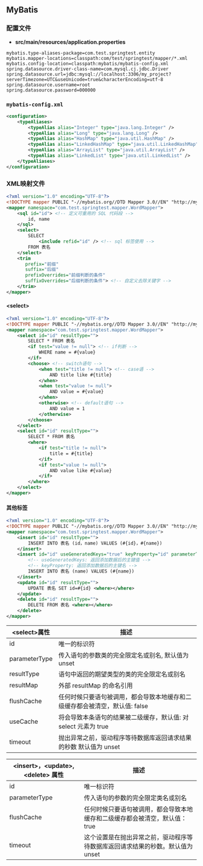 ## MyBatis

### 配置文件

- **src/main/resources/application.properties**

```properties
mybatis.type-aliases-package=com.test.springtest.entity
mybatis.mapper-locations=classpath:com/test/springtest/mapper/*.xml
mybatis.config-location=classpath:mybatis/mybatis-config.xml
spring.datasource.driver-class-name=com.mysql.cj.jdbc.Driver
spring.datasource.url=jdbc:mysql://localhost:3306/my_project?serverTimezone=UTC&useUnicode=true&characterEncoding=utf-8
spring.datasource.username=root
spring.datasource.password=000000
```

### `mybatis-config.xml`

```xml
<configuration>
	<typeAliases>
		<typeAlias alias="Integer" type="java.lang.Integer" />
		<typeAlias alias="Long" type="java.lang.Long" />
		<typeAlias alias="HashMap" type="java.util.HashMap" />
		<typeAlias alias="LinkedHashMap" type="java.util.LinkedHashMap" />
		<typeAlias alias="ArrayList" type="java.util.ArrayList" />
		<typeAlias alias="LinkedList" type="java.util.LinkedList" />
	</typeAliases>
</configuration>
```

### XML映射文件

```xml
<?xml version="1.0" encoding="UTF-8"?>
<!DOCTYPE mapper PUBLIC "-//mybatis.org//DTD Mapper 3.0//EN" "http://mybatis.org/dtd/mybatis-3-mapper.dtd">
<mapper namespace="com.test.springtest.mapper.WordMapper">
	<sql id="id"> <!-- 定义可重用的 SQL 代码段 -->
		id, name
	</sql>
    <select>
        SELECT 
        	<include refid="id" /> <!-- sql 标签使用 -->
        FROM 表名
    </select>
    <trim 
       prefix="前缀"
       suffix="后缀"
       prefixOverrides="前缀判断的条件"
       suffixOverrides="后缀判断的条件"> <!-- 自定义去除关键字 -->
    </trim>
</mapper>
```

#### \<select>

```xml
<?xml version="1.0" encoding="UTF-8"?>
<!DOCTYPE mapper PUBLIC "-//mybatis.org//DTD Mapper 3.0//EN" "http://mybatis.org/dtd/mybatis-3-mapper.dtd">
<mapper namespace="com.test.springtest.mapper.WordMapper">
	<select id="id" resultType="">
        SELECT * FROM 表名
        <if test="value != null"> <!-- if判断 -->
			WHERE name = #{value} 
		</if>
        <choose> <!-- switch语句 -->
    		<when test="title != null"> <!-- case语 -->
    			AND title like #{title}
    		</when>
    		<when test="value != null">
    			AND value = #{value}
    		</when>
    		<otherwise> <!-- default语句 -->
    			AND value = 1
    		</otherwise>
  		</choose>
    </select>
    <select id="id" resultType="">
        SELECT * FROM 表名
        <where> 
    		<if test="title != null">
    			title = #{title}
    		</if> 
    		<if test="value != null">
    		    AND value like #{value}
    		</if>
  		</where>
    </select>
</mapper>
```

#### 其他标签

```xml
<?xml version="1.0" encoding="UTF-8"?>
<!DOCTYPE mapper PUBLIC "-//mybatis.org//DTD Mapper 3.0//EN" "http://mybatis.org/dtd/mybatis-3-mapper.dtd">
<mapper namespace="com.test.springtest.mapper.WordMapper">
	<insert id="id" resultType="">
        INSERT INTO 表名 (id，name) VALUES (#{id}，#{name})
    </insert>
    <insert id="id" useGeneratedKeys="true" keyProperty="id" parameterType="Article">
        <!-- useGeneratedKeys: 返回添加数据后的主键值 -->
        <!-- keyProperty: 返回添加数据后的主键名 -->
		INSERT INTO 表名 (name) VALUES (#{name})
	</insert>
    <update id="id" resultType="">
        UPDATE 表名 SET id=#{id} <where></where>
    </update>
    <delete id="id" resultType="">
        DELETE FROM 表名 <where></where>
    </delete>
</mapper>
```

| \<select>属性 | 描述                                                         |
| ------------- | ------------------------------------------------------------ |
| id            | 唯一的标识符                                                 |
| parameterType | 传入语句的参数类的完全限定名或别名, 默认值为 unset           |
| resultType    | 语句中返回的期望类型的类的完全限定名或别名                   |
| resultMap     | 外部 resultMap 的命名引用                                    |
| flushCache    | 任何时候只要语句被调用，都会导致本地缓存和二级缓存都会被清空，默认值: false |
| useCache      | 将会导致本条语句的结果被二级缓存，默认值: 对 select 元素为 true |
| timeout       | 抛出异常之前，驱动程序等待数据库返回请求结果的秒数 默认值为 unset |

| \<insert>，\<update>, \<delete> 属性 | 描述                                                         |
| ------------------------------------ | ------------------------------------------------------------ |
| id                                   | 唯一标识符                                                   |
| parameterType                        | 传入语句的参数的完全限定类名或别名                           |
| flushCache                           | 任何时候只要语句被调用，都会导致本地缓存和二级缓存都会被清空，默认值：true |
| timeout                              | 这个设置是在抛出异常之前，驱动程序等待数据库返回请求结果的秒数。默认值为 unset |